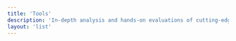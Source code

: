 ```yaml
---
title: 'Tools'
description: 'In-depth analysis and hands-on evaluations of cutting-edge development tools, AI coding assistants, and platforms that are reshaping how we build software'
layout: 'list'
---
```

